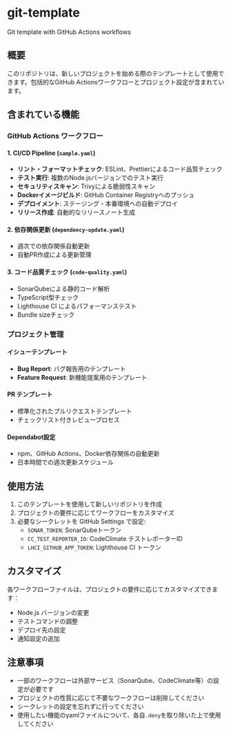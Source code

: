 # git-template

Git template with GitHub Actions workflows

## 概要

このリポジトリは、新しいプロジェクトを始める際のテンプレートとして使用できます。包括的なGitHub Actionsワークフローとプロジェクト設定が含まれています。

## 含まれている機能

### GitHub Actions ワークフロー

#### 1. CI/CD Pipeline (`sample.yaml`)

- **リント・フォーマットチェック**: ESLint、Prettierによるコード品質チェック
- **テスト実行**: 複数のNode.jsバージョンでのテスト実行
- **セキュリティスキャン**: Trivyによる脆弱性スキャン
- **Dockerイメージビルド**: GitHub Container Registryへのプッシュ
- **デプロイメント**: ステージング・本番環境への自動デプロイ
- **リリース作成**: 自動的なリリースノート生成

#### 2. 依存関係更新 (`dependency-update.yaml`)

- 週次での依存関係自動更新
- 自動PR作成による更新管理

#### 3. コード品質チェック (`code-quality.yaml`)

- SonarQubeによる静的コード解析
- TypeScript型チェック
- Lighthouse CI によるパフォーマンステスト
- Bundle sizeチェック

### プロジェクト管理

#### イシューテンプレート

- **Bug Report**: バグ報告用のテンプレート
- **Feature Request**: 新機能提案用のテンプレート

#### PR テンプレート

- 標準化されたプルリクエストテンプレート
- チェックリスト付きレビュープロセス

#### Dependabot設定

- npm、GitHub Actions、Docker依存関係の自動更新
- 日本時間での週次更新スケジュール

## 使用方法

1. このテンプレートを使用して新しいリポジトリを作成
2. プロジェクトの要件に応じてワークフローをカスタマイズ
3. 必要なシークレットを GitHub Settings で設定:
   - `SONAR_TOKEN`: SonarQubeトークン
   - `CC_TEST_REPORTER_ID`: CodeClimate テストレポーターID
   - `LHCI_GITHUB_APP_TOKEN`: Lighthouse CI トークン

## カスタマイズ

各ワークフローファイルは、プロジェクトの要件に応じてカスタマイズできます：

- Node.js バージョンの変更
- テストコマンドの調整
- デプロイ先の設定
- 通知設定の追加

## 注意事項

- 一部のワークフローは外部サービス（SonarQube、CodeClimate等）の設定が必要です
- プロジェクトの性質に応じて不要なワークフローは削除してください
- シークレットの設定を忘れずに行ってください
- 使用したい機能のyamlファイルについて、各自`.deny`を取り除いた上で使用してください
